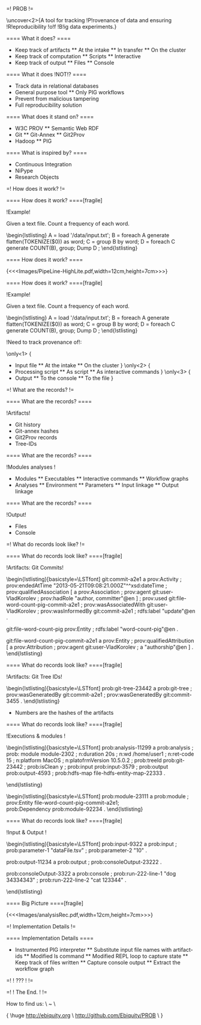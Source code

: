 
=! PROB !=

\uncover<2>{A tool for tracking !P!rovenance of data and ensuring !R!eproducibility !o!f !B!ig data experiments.}


==== What it does? ====

* Keep track of artifacts
** At the intake
** In transfer
** On the cluster
* Keep track of computation
** Scripts
** Interactive
* Keep track of output
** Files
** Console

==== What it does !NOT!? ====

* Track data in relational databases
* General purpose tool
** Only PIG workflows
* Prevent from malicious tampering
* Full reproducibility solution


==== What does it stand on? ====

* W3C PROV
** Semantic Web RDF
* Git
** Git-Annex
** Git2Prov
* Hadoop
** PIG

==== What is inspired by?  ====

* Continuous Integration
* NiPype
* Research Objects



=! How does it work? !=

==== How does it work? ====[fragile]

!Example!

Given a text file. Count a frequency of each word.

\begin{lstlisting}
A = load '/data/input.txt';
B = foreach A generate flatten(TOKENIZE($0)) as word;
C = group B by word;
D = foreach C generate COUNT(B), group;
Dump D ;
\end{lstlisting}

==== How does it work? ==== 

{<<<Images/PipeLine-HighLite.pdf,width=12cm,height=7cm>>>}


==== How does it work? ====[fragile]

!Example!

Given a text file. Count a frequency of each word.

\begin{lstlisting}
A = load '/data/input.txt';
B = foreach A generate flatten(TOKENIZE($0)) as word;
C = group B by word;
D = foreach C generate COUNT(B), group;
Dump D ;
\end{lstlisting}


!Need to track provenance of!:

\only<1> {
* Input file
** At the intake
** On the cluster
}
\only<2> { 
* Processing script
** As script
** As interactive commands
 }
\only<3> {
* Output
** To the console
** To the file 
}


=! What are the records? !=

==== What are the records? ====

!Artifacts!

* Git history
* Git-annex hashes
* Git2Prov records
* Tree-IDs


==== What are the records? ====

!Modules analyses !

* Modules
** Executables
** Interactive commands
** Workflow graphs
* Analyses
** Environment
** Parameters
** Input linkage
** Output linkage


==== What are the records? ====

!Output!

* Files
* Console

=! What do records look like? !=

==== What do records look like? ====[fragile]

!Artifacts: Git Commits!
 
\begin{lstlisting}[basicstyle=\LSTfont]
git:commit-a2e1  a  prov:Activity ;
  prov:endedAtTime "2013-05-21T09:08:21.000Z"^^xsd:dateTime ;
  prov:qualifiedAssociation [ a prov:Association ; 
     prov:agent git:user-VladKorolev ; 
     prov:hadRole "author, committer"@en ] ;
  prov:used	git:file-word-count-pig-commit-a2e1 ;
  prov:wasAssociatedWith git:user-VladKorolev ;
  prov:wasInformedBy git:commit-a2e1 ;
  rdfs:label	"update"@en .
  
git:file-word-count-pig prov:Entity ;
   rdfs:label  "word-count-pig"@en .
 
git:file-word-count-pig-commit-a2e1 a prov:Entity ;
   prov:qualifiedAttribution	[    a prov:Attribution ; 
          prov:agent git:user-VladKorolev ; 
          a "authorship"@en ] .
\end{lstlisting}

==== What do records look like? ====[fragile]

!Artifacts: Git Tree IDs!

\begin{lstlisting}[basicstyle=\LSTfont]
prob:git-tree-23442   a  prob:git-tree ;
       prov:wasGeneratedBy     git:commit-a2e1 ;
       prov:wasGeneratedBy     git:commit-3455 . 
\end{lstlisting}


* Numbers are the hashes of the artifacts

==== What do records look like? ====[fragile]

!Executions \& modules !
    
\begin{lstlisting}[basicstyle=\LSTfont]
prob:analysis-11299    a  prob:analysis ;
	prob:  module   module-2302 ;
	n:duration  20s ;
	n:wd   /home/user1 ;
	n:ret-code    15 ;
	n:platform     MacOS ;
	n:platofrmVersion 10.5.0.2 ;
	prob:treeId   prob:git-23442 ;
	prob:isClean  y ;
	prob:input    prob:input-3579 ;
	prob:output  prob:output-4593	 ;
	prob:hdfs-map  file-hdfs-entity-map-22333 .
	
\end{lstlisting}


\begin{lstlisting}[basicstyle=\LSTfont]
prob:module-23111  a prob:module ;
	prov:Entity  file-word-count-pig-commit-a2e1;  
	prob:Dependency  prob:module-92234 .
   \end{lstlisting}
 

==== What do records look like? ====[fragile]

!Input \& Output !
    

\begin{lstlisting}[basicstyle=\LSTfont]
prob:input-9322  a   prob:input ;
     prob:parameter-1   "dataFile.tsv" ;
     prob:parameter-2   "10" .
     
prob:output-11234  a prob:output ;
     prob:consoleOutput-23222 .
     
prob:consoleOutput-3322 a prob:console ;
     prob:run-222-line-1    "dog 34334343" ;
     prob:run-222-line-2    "cat 123344" .
     
   \end{lstlisting}

==== Big Picture ====[fragile]

{<<<Images/analysisRec.pdf,width=12cm,height=7cm>>>}

=! Implementation Details !=

==== Implementation Details ==== 

* Instrumented PIG interpreter
** Substitute input file names with artifact-ids
** Modified ls command
** Modified REPL loop to capture state
** Keep track of files written
** Capture console output
** Extract the workflow graph

   
=! ! ??? ! != 

=! ! The End. ! != 

How to find us: \\ ~ \\

{ \huge 
http://ebiquity.org \\
http://github.com/Ebiquity/PROB \\
}





